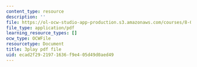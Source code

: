 ```yaml
---
content_type: resource
description: ''
file: https://ol-ocw-studio-app-production.s3.amazonaws.com/courses/8-01sc-classical-mechanics-fall-2016/ecad2f2921971636f9e405d49d0aed49_qxNJGKrx3EY.pdf
file_type: application/pdf
learning_resource_types: []
ocw_type: OCWFile
resourcetype: Document
title: 3play pdf file
uid: ecad2f29-2197-1636-f9e4-05d49d0aed49
---
```


